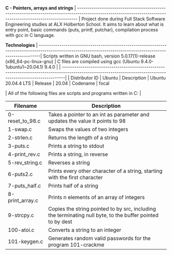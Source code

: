 __C - Pointers, arrays and strings__ 
| ------------------------------------------------------------------------------------------------------------------------------------------------------------ |
Project done during Full Stack Software Engineering studies at ALX Holberton School. It aims to learn about what is entry point, basic commands (puts, printf, putchar), compilation process with gcc in C language.

__Technologies__
| -------------------------------------------------------------------------------------------------------------------------------------------------------------|
 Scripts written in GNU bash, version 5.0.17(1)-release (x86_64-pc-linux-gnu) 
| C files are compiled using gcc (Ubuntu 9.4.0-1ubuntu1~20.04.1) 9.4.0 |
| -------------------------------------------------------------------------------------------------------------------------------------------------------------|
| Distributor ID | Ubuntu
| Description    | Ubuntu 20.04.4 LTS
| Release        | 20.04
| Codename       | focal
                                                                                                                       
                                                                                                                                      
| All of the following files are scripts and programs written in C: |

| __Filename__       |   __Description__  |
| -----------------  |  ---------------------------------------------------------------------------------------------------------- 
| 0-reset_to_98.c	   |    Takes a pointer to an int as parameter and updates the value it points to 98  
|  1-swap.c	         |    Swaps the values of two integers   
| 2-strlen.c         |    Returns the length of a string                                                                                                 
| 3-puts.c	         |    Prints a string to stdout
| 4-print_rev.c	     |    Prints a string, in reverse
| 5-rev_string.c	   |    Reverses a string
| 6-puts2.c	         |    Prints every other character of a string, starting with the first character
| 7-puts_half.c	     |    Prints half of a string
| 8-print_array.c    |    Prints n elements of an array of integers
| 9-strcpy.c	       |    Copies the string pointed to by src, including the terminating null byte, to the buffer pointed to by dest
| 100-atoi.c	       |    Converts a string to an integer
| 101-keygen.c	     |    Generates random valid passwords for the program 101-crackme



